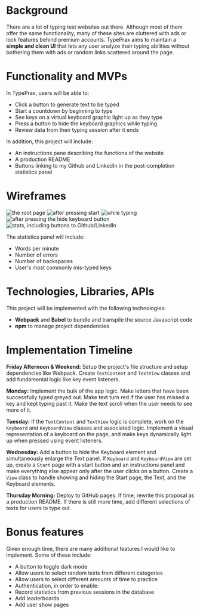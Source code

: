 # Background

There are a lot of typing test websites out there. Although most of them offer the same functionality, many of these sites are cluttered with ads or lock features behind premium accounts. TypePrax aims to maintain a **simple and clean UI** that lets any user analyze their typing abilities without bothering them with ads or random links scattered around the page.


# Functionality and MVPs

In TypePrax, users will be able to:

 - Click a button to generate text to be typed
 - Start a countdown by beginning to type
 - See keys on a virtual keyboard graphic light up as they type
 - Press a button to hide the keyboard graphics while typing
 - Review data from their typing session after it ends

In addition, this project will include:

- An instructions pane describing the functions of the website
- A production README
- Buttons linking to my Github and LinkedIn in the post-completion statistics panel


# Wireframes

![the root page](https://i.imgur.com/gFUS2FX.png)
![after pressing start](https://i.imgur.com/7fyjfvU.png)
![while typing](https://i.imgur.com/FcvxNJH.png)
![after pressing the hide keyboard button](https://i.imgur.com/0WN0axq.png)
![stats, including buttons to Github/LinkedIn](https://i.imgur.com/oMRAwXb.png)


The statistics panel will include:

- Words per minute
- Number of errors
- Number of backspaces
- User's most commonly mis-typed keys


# Technologies, Libraries, APIs

This project will be implemented with the following technologies:

- **Webpack** and **Babel** to bundle and transpile the source Javascript code
- **npm** to manage project dependencies


# Implementation Timeline

**Friday Afternoon & Weekend:** Setup the project's file structure and setup dependencies like Webpack.  Create `TextContent` and `TextView` classes and add fundamental logic like key event listeners.

**Monday:** Implement the bulk of the app logic. Make letters that have been successfully typed greyed out. Make text turn red if the user has missed a key and kept typing past it. Make the text scroll when the user needs to see more of it.

**Tuesday:** If the `TextContent` and `TextView` logic is complete, work on the `Keyboard` and `KeyboardView` classes and associated logic. Implement a visual representation of a keyboard on the page, and make keys dynamically light up when pressed using event listeners.

**Wednesday:** Add a button to hide the Keyboard element and simultaneously enlarge the Text panel. If `Keyboard` and `KeyboardView` are set up, create a `Start` page with a start button and an instructions panel and make everything else appear only after the user clicks on a button. Create a `View` class to handle showing and hiding the Start page, the Text, and the Keyboard elements.

**Thursday Morning:** Deploy to GitHub pages. If time, rewrite this proposal as a production README. If there is still more time, add different selections of texts for users to type out.


# Bonus features

Given enough time, there are many additional features I would like to implement. Some of these include:

- A button to toggle dark mode
- Allow users to select random texts from different categories
- Allow users to select different amounts of time to practice
- Authentication, in order to enable:
- Record statistics from previous sessions in the database
- Add leaderboards
- Add user show pages